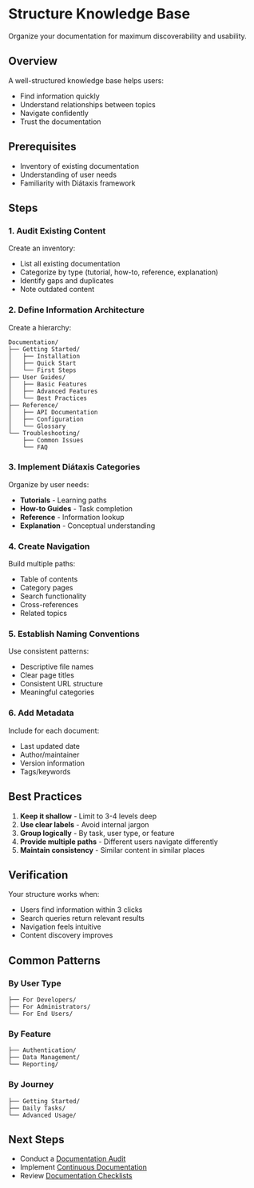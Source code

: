 # Structure Knowledge Base

Organize your documentation for maximum discoverability and usability.

## Overview

A well-structured knowledge base helps users:

- Find information quickly
- Understand relationships between topics
- Navigate confidently
- Trust the documentation

## Prerequisites

- Inventory of existing documentation
- Understanding of user needs
- Familiarity with Diátaxis framework

## Steps

### 1. Audit Existing Content

Create an inventory:

- List all existing documentation
- Categorize by type (tutorial, how-to, reference, explanation)
- Identify gaps and duplicates
- Note outdated content

### 2. Define Information Architecture

Create a hierarchy:

```
Documentation/
├── Getting Started/
│   ├── Installation
│   ├── Quick Start
│   └── First Steps
├── User Guides/
│   ├── Basic Features
│   ├── Advanced Features
│   └── Best Practices
├── Reference/
│   ├── API Documentation
│   ├── Configuration
│   └── Glossary
└── Troubleshooting/
    ├── Common Issues
    └── FAQ
```

### 3. Implement Diátaxis Categories

Organize by user needs:

- **Tutorials** - Learning paths
- **How-to Guides** - Task completion
- **Reference** - Information lookup
- **Explanation** - Conceptual understanding

### 4. Create Navigation

Build multiple paths:

- Table of contents
- Category pages
- Search functionality
- Cross-references
- Related topics

### 5. Establish Naming Conventions

Use consistent patterns:

- Descriptive file names
- Clear page titles
- Consistent URL structure
- Meaningful categories

### 6. Add Metadata

Include for each document:

- Last updated date
- Author/maintainer
- Version information
- Tags/keywords

## Best Practices

1. **Keep it shallow** - Limit to 3-4 levels deep
2. **Use clear labels** - Avoid internal jargon
3. **Group logically** - By task, user type, or feature
4. **Provide multiple paths** - Different users navigate differently
5. **Maintain consistency** - Similar content in similar places

## Verification

Your structure works when:

- Users find information within 3 clicks
- Search queries return relevant results
- Navigation feels intuitive
- Content discovery improves

## Common Patterns

### By User Type

```
├── For Developers/
├── For Administrators/
└── For End Users/
```

### By Feature

```
├── Authentication/
├── Data Management/
└── Reporting/
```

### By Journey

```
├── Getting Started/
├── Daily Tasks/
└── Advanced Usage/
```

## Next Steps

- Conduct a [Documentation Audit](conduct-documentation-audit.md)
- Implement [Continuous Documentation](implement-continuous-documentation.md)
- Review [Documentation Checklists](../reference/documentation-checklists.md)
